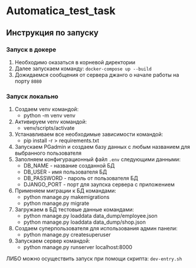 # Automatica_test_task
## Инструкция по запуску 
### Запуск в докере
1. Необходимо оказаться в корневой директории 
2. Далее запускаем команду: `docker-compose up --build`
3. Дожидаемся сообщения от сервера джанго о начале работы на порту `8080`

### Запуск локально
1. Создаем venv командой: 
    - python -m venv venv
2. Активируем venv командой: 
    - venv/scripts/activate
3. Устанавливаем все необходимые зависимости командой: 
    - pip install -r > requirements.txt
4. Запускаем PGadmin и создаем базу данных с любым названием для выбранного пользователя
5. Заполняем конфигурационный файл `.env` следующими данными:
    - DB_NAME - название созданной БД
    - DB_USER - имя пользователя БД
    - DB_PASSWORD - пароль от пользователя БД
    - DJANGO_PORT - порт для заупска сервера с приложением
6. Применяем миграции к БД командами: 
    - python manage.py makemigrations
    - python manage.py migrate
7. Загружаем в БД тестовые данные командами:
    - python manage.py loaddata data_dump/employee.json
    - python manage.py loaddata data_dump/shop.json
8.  Создаем суперпользователя для использования админ панели:
    - python manage.py createsuperuser    
9. Запускаем сервер командой:
    - python manage.py runserver localhost:8000

ЛИБО можно осуществить запуск при помощи скрипта: `dev-entry.sh`